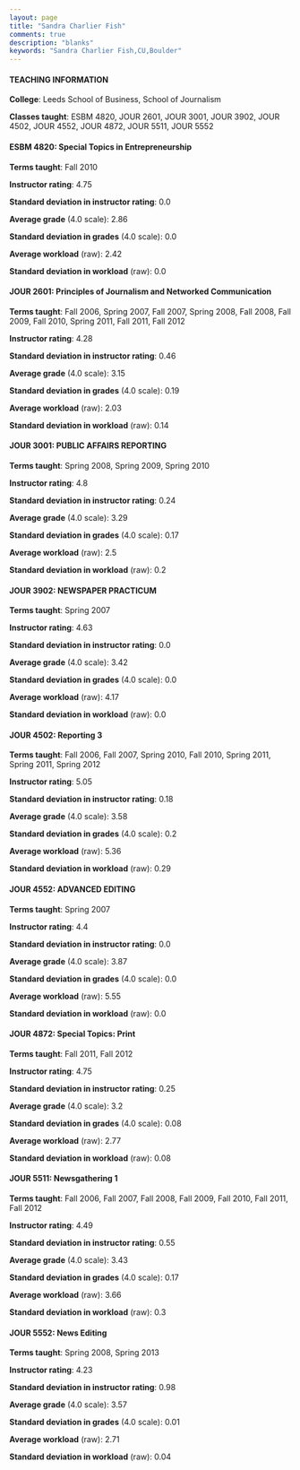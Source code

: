 ```yaml
---
layout: page
title: "Sandra Charlier Fish" 
comments: true
description: "blanks"
keywords: "Sandra Charlier Fish,CU,Boulder"
---
```

<head>
<script src="https://ajax.googleapis.com/ajax/libs/jquery/2.1.3/jquery.min.js"></script>
<script src="https://dl.dropboxusercontent.com/s/pc42nxpaw1ea4o9/highcharts.js?dl=0"></script>
<!-- <script src="../assets/js/highcharts.js"></script> -->
<style type="text/css">@font-face {
	font-family: "Bebas Neue";
	src: url(https://www.filehosting.org/file/details/544349/BebasNeue Regular.otf) format("opentype");
	}
	h1.Bebas { 
		font-family: "Bebas Neue", Verdana, Tahoma;
	}
</style>
</head>
	   
#### TEACHING INFORMATION

**College**: Leeds School of Business, School of Journalism

**Classes taught**: ESBM 4820, JOUR 2601, JOUR 3001, JOUR 3902, JOUR 4502, JOUR 4552, JOUR 4872, JOUR 5511, JOUR 5552

#### ESBM 4820: Special Topics in Entrepreneurship

**Terms taught**: Fall 2010

**Instructor rating**: 4.75

**Standard deviation in instructor rating**: 0.0

**Average grade** (4.0 scale): 2.86

**Standard deviation in grades** (4.0 scale): 0.0

**Average workload** (raw): 2.42

**Standard deviation in workload** (raw): 0.0

#### JOUR 2601: Principles of Journalism and Networked Communication

**Terms taught**: Fall 2006, Spring 2007, Fall 2007, Spring 2008, Fall 2008, Fall 2009, Fall 2010, Spring 2011, Fall 2011, Fall 2012

**Instructor rating**: 4.28

**Standard deviation in instructor rating**: 0.46

**Average grade** (4.0 scale): 3.15

**Standard deviation in grades** (4.0 scale): 0.19

**Average workload** (raw): 2.03

**Standard deviation in workload** (raw): 0.14

#### JOUR 3001: PUBLIC AFFAIRS REPORTING

**Terms taught**: Spring 2008, Spring 2009, Spring 2010

**Instructor rating**: 4.8

**Standard deviation in instructor rating**: 0.24

**Average grade** (4.0 scale): 3.29

**Standard deviation in grades** (4.0 scale): 0.17

**Average workload** (raw): 2.5

**Standard deviation in workload** (raw): 0.2

#### JOUR 3902: NEWSPAPER PRACTICUM

**Terms taught**: Spring 2007

**Instructor rating**: 4.63

**Standard deviation in instructor rating**: 0.0

**Average grade** (4.0 scale): 3.42

**Standard deviation in grades** (4.0 scale): 0.0

**Average workload** (raw): 4.17

**Standard deviation in workload** (raw): 0.0

#### JOUR 4502: Reporting 3

**Terms taught**: Fall 2006, Fall 2007, Spring 2010, Fall 2010, Spring 2011, Spring 2011, Spring 2012

**Instructor rating**: 5.05

**Standard deviation in instructor rating**: 0.18

**Average grade** (4.0 scale): 3.58

**Standard deviation in grades** (4.0 scale): 0.2

**Average workload** (raw): 5.36

**Standard deviation in workload** (raw): 0.29

#### JOUR 4552: ADVANCED EDITING

**Terms taught**: Spring 2007

**Instructor rating**: 4.4

**Standard deviation in instructor rating**: 0.0

**Average grade** (4.0 scale): 3.87

**Standard deviation in grades** (4.0 scale): 0.0

**Average workload** (raw): 5.55

**Standard deviation in workload** (raw): 0.0

#### JOUR 4872: Special Topics:  Print

**Terms taught**: Fall 2011, Fall 2012

**Instructor rating**: 4.75

**Standard deviation in instructor rating**: 0.25

**Average grade** (4.0 scale): 3.2

**Standard deviation in grades** (4.0 scale): 0.08

**Average workload** (raw): 2.77

**Standard deviation in workload** (raw): 0.08

#### JOUR 5511: Newsgathering 1

**Terms taught**: Fall 2006, Fall 2007, Fall 2008, Fall 2009, Fall 2010, Fall 2011, Fall 2012

**Instructor rating**: 4.49

**Standard deviation in instructor rating**: 0.55

**Average grade** (4.0 scale): 3.43

**Standard deviation in grades** (4.0 scale): 0.17

**Average workload** (raw): 3.66

**Standard deviation in workload** (raw): 0.3

#### JOUR 5552: News Editing

**Terms taught**: Spring 2008, Spring 2013

**Instructor rating**: 4.23

**Standard deviation in instructor rating**: 0.98

**Average grade** (4.0 scale): 3.57

**Standard deviation in grades** (4.0 scale): 0.01

**Average workload** (raw): 2.71

**Standard deviation in workload** (raw): 0.04

